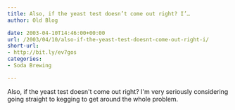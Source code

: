```yaml
---
title: Also, if the yeast test doesn’t come out right? I’…
author: Old Blog

date: 2003-04-10T14:46:00+00:00
url: /2003/04/10/also-if-the-yeast-test-doesnt-come-out-right-i/
short-url:
- http://bit.ly/ev7gos
categories:
- Soda Brewing

---
```

<div class='microid-http+http:sha1:bf2403cb5396fa31175d5b1f14866abd5464f3e1'>

Also, if the yeast test doesn't come out right? I'm very seriously considering going straight to kegging to get around the whole problem.

